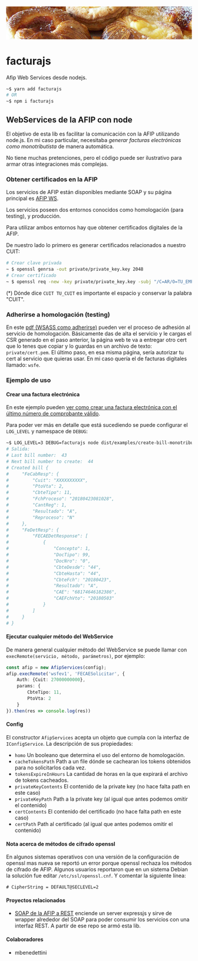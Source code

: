 ![facturajs](facturajs.jpg?raw=true&1 "FacturaJS")

# facturajs

Afip Web Services desde nodejs.

````bash
~$ yarn add facturajs
# OR
~$ npm i facturajs
````

## WebServices de la AFIP con node  

El objetivo de esta lib es facilitar la comunicación con la AFIP utilizando node.js. En mi caso particular, necesitaba *generar facturas electrónicas como monotributista* de manera automática. 

No tiene muchas pretenciones, pero el código puede ser ilustrativo para armar otras integraciones más complejas.    

### Obtener certificados en la AFIP
  
Los servicios de AFIP están disponibles mediante SOAP y su página principal es [AFIP WS](http://www.afip.gob.ar/ws).

Los servicios poseen dos entornos conocidos como homologación (para testing), y producción.

Para utilizar ambos entornos hay que obtener certificados digitales de la AFIP.

De nuestro lado lo primero es generar certificados relacionados a nuestro CUIT:

```bash
# Crear clave privada
~ $ openssl genrsa -out private/private_key.key 2048 
# Crear certificado
~ $ openssl req -new -key private/private_key.key -subj "/C=AR/O=TU_EMPRESA/CN=TU_SISTEMA/serialNumber=CUIT TU_CUIT" -out private/afip.csr

```
(*) Dónde dice `CUIT TU_CUIT` es importante el espacio y conservar la palabra "CUIT". 

### Adherirse a homologación (testing)

En este [pdf (WSASS como adherirse)](https://www.afip.gob.ar/ws/WSASS/WSASS_como_adherirse.pdf) pueden ver el proceso de adhesión al servicio de homologación. Básicamente das de alta el servicio y le cargas el CSR generado en el paso anterior, la página web te va a entregar otro cert que lo tenes que copiar y lo guardas en un archivo de texto: `private/cert.pem`. El último paso, en esa misma página, sería autorizar tu cert al servicio que quieras usar. En mi caso quería el de facturas digitales llamado: `wsfe`. 

### Ejemplo de uso  


#### Crear una factura electrónica

En este ejemplo pueden [ver como crear una factura electrónica con el último número de comprobante válido](src/examples/create-bill.ts).

Para poder ver más en detalle que está sucediendo se puede configurar el `LOG_LEVEL` y namespace de `DEBUG`:

```bash
~$ LOG_LEVEL=3 DEBUG=facturajs node dist/examples/create-bill-monotributo.js
# Salida:
# Last bill number:  43
# Next bill number to create:  44
# Created bill {
#     "FeCabResp": {
#         "Cuit": "XXXXXXXXXX",
#         "PtoVta": 2,
#         "CbteTipo": 11,
#         "FchProceso": "20180423081028",
#         "CantReg": 1,
#         "Resultado": "A",
#         "Reproceso": "N"
#     },
#     "FeDetResp": {
#         "FECAEDetResponse": [
#             {
#                 "Concepto": 1,
#                 "DocTipo": 99,
#                 "DocNro": "0",
#                 "CbteDesde": "44",
#                 "CbteHasta": "44",
#                 "CbteFch": "20180423",
#                 "Resultado": "A",
#                 "CAE": "68174646182386",
#                 "CAEFchVto": "20180503"
#             }
#         ]
#     }
# }
```

#### Ejecutar cualquier método del WebService

De manera general cualquier método del WebService se puede llamar con `execRemote(servicio, método, parámetros)`, por ejemplo:

````typescript
const afip = new AfipServices(config);
afip.execRemote('wsfev1', 'FECAESolicitar', {
    Auth: {Cuit: 27000000000},
    params: {
        CbteTipo: 11,
        PtoVta: 2
    }    
}).then(res => console.log(res))
````
 
 
 
#### Config

El constructor `AfipServices` acepta un objeto que cumpla con la interfaz de `IConfigService`. La descripción de sus propiedades:

* `homo` Un booleano que determina el uso del entorno de homologación.
* `cacheTokensPath` Path a un file dónde se cachearan los tokens obtenidos para no solicitarlos cada vez.
* `tokensExpireInHours` La cantidad de horas en la que expirará el archivo de tokens cacheados.
* `privateKeyContents` El contenido de la private key (no hace falta path en este caso)
* `privateKeyPath` Path a la private key (al igual que antes podemos omitir el contenido)
* `certContents` El contenido del certificado (no hace falta path en este caso)
* `certPath` Path al certificado (al igual que antes podemos omitir el contenido)


#### Nota acerca de métodos de cifrado openssl

En algunos sistemas operativos con una versión de la configuración de openssl mas nueva
se reportó un error porque openssl rechaza los métodos de cifrado de AFIP.
Algunos usuarios reportaron que en un sistema Debian la solución fue editar `/etc/ssl/openssl.cnf`.
Y comentar la siguiente línea:
```
# CipherString = DEFAULT@SECLEVEL=2
```


#### Proyectos relacionados

- [SOAP de la AFIP a REST](https://github.com/sarriaroman/AFIP-API) enciende un server expressjs y sirve de wrapper alrededor del SOAP para poder consumir los servicios con una interfaz REST. A partir de ese repo se armó esta lib.


#### Colaboradores

* mbenedettini 
